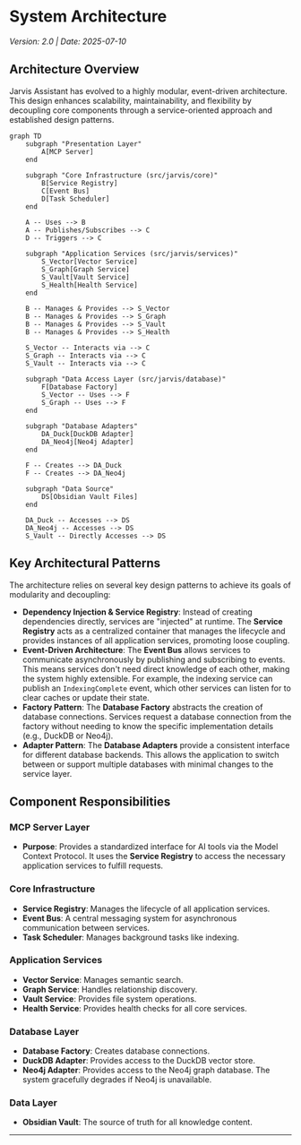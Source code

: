 # System Architecture

*Version: 2.0 | Date: 2025-07-10*

## Architecture Overview

Jarvis Assistant has evolved to a highly modular, event-driven architecture. This design enhances scalability, maintainability, and flexibility by decoupling core components through a service-oriented approach and established design patterns.

```mermaid
graph TD
    subgraph "Presentation Layer"
        A[MCP Server]
    end

    subgraph "Core Infrastructure (src/jarvis/core)"
        B[Service Registry]
        C[Event Bus]
        D[Task Scheduler]
    end

    A -- Uses --> B
    A -- Publishes/Subscribes --> C
    D -- Triggers --> C

    subgraph "Application Services (src/jarvis/services)"
        S_Vector[Vector Service]
        S_Graph[Graph Service]
        S_Vault[Vault Service]
        S_Health[Health Service]
    end

    B -- Manages & Provides --> S_Vector
    B -- Manages & Provides --> S_Graph
    B -- Manages & Provides --> S_Vault
    B -- Manages & Provides --> S_Health

    S_Vector -- Interacts via --> C
    S_Graph -- Interacts via --> C
    S_Vault -- Interacts via --> C

    subgraph "Data Access Layer (src/jarvis/database)"
        F[Database Factory]
        S_Vector -- Uses --> F
        S_Graph -- Uses --> F
    end

    subgraph "Database Adapters"
        DA_Duck[DuckDB Adapter]
        DA_Neo4j[Neo4j Adapter]
    end

    F -- Creates --> DA_Duck
    F -- Creates --> DA_Neo4j

    subgraph "Data Source"
        DS[Obsidian Vault Files]
    end

    DA_Duck -- Accesses --> DS
    DA_Neo4j -- Accesses --> DS
    S_Vault -- Directly Accesses --> DS
```

## Key Architectural Patterns

The architecture relies on several key design patterns to achieve its goals of modularity and decoupling:

*   **Dependency Injection & Service Registry**: Instead of creating dependencies directly, services are "injected" at runtime. The **Service Registry** acts as a centralized container that manages the lifecycle and provides instances of all application services, promoting loose coupling.
*   **Event-Driven Architecture**: The **Event Bus** allows services to communicate asynchronously by publishing and subscribing to events. This means services don't need direct knowledge of each other, making the system highly extensible. For example, the indexing service can publish an `IndexingComplete` event, which other services can listen for to clear caches or update their state.
*   **Factory Pattern**: The **Database Factory** abstracts the creation of database connections. Services request a database connection from the factory without needing to know the specific implementation details (e.g., DuckDB or Neo4j).
*   **Adapter Pattern**: The **Database Adapters** provide a consistent interface for different database backends. This allows the application to switch between or support multiple databases with minimal changes to the service layer.

## Component Responsibilities

### MCP Server Layer
*   **Purpose**: Provides a standardized interface for AI tools via the Model Context Protocol. It uses the **Service Registry** to access the necessary application services to fulfill requests.

### Core Infrastructure
*   **Service Registry**: Manages the lifecycle of all application services.
*   **Event Bus**: A central messaging system for asynchronous communication between services.
*   **Task Scheduler**: Manages background tasks like indexing.

### Application Services
*   **Vector Service**: Manages semantic search.
*   **Graph Service**: Handles relationship discovery.
*   **Vault Service**: Provides file system operations.
*   **Health Service**: Provides health checks for all core services.

### Database Layer
*   **Database Factory**: Creates database connections.
*   **DuckDB Adapter**: Provides access to the DuckDB vector store.
*   **Neo4j Adapter**: Provides access to the Neo4j graph database. The system gracefully degrades if Neo4j is unavailable.

### Data Layer
*   **Obsidian Vault**: The source of truth for all knowledge content.

---
